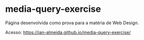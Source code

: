# media-query-exercise

Página desenvolvida como prova para a matéria de Web Design.

Acesso: https://ian-almeida.github.io/media-query-exercise/
